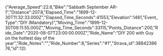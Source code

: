 {"Average_Speed":22.6,"Bike":"Sabbath September AR-1","Distance":207.8,"Elapsed_Time":"1899-12-30T11:32:33.000Z","Elapsed_Time_Seconds":41553,"Elevation":1481,"Event_Type":"DIY (Mandatory)","Moving_Time":"1899-12-30T09:11:55.000Z","Moving_Time_Seconds":33115,"Points_Distance":200,"Ride_Date":"2020-08-07T23:00:00.000Z","Ride_Name":"DIY 200 with Guy on the hottest day of the year","Ride_Notes":"","Ride_Number":8,"Series":"#1","Strava_id":3884238676,"id":12}